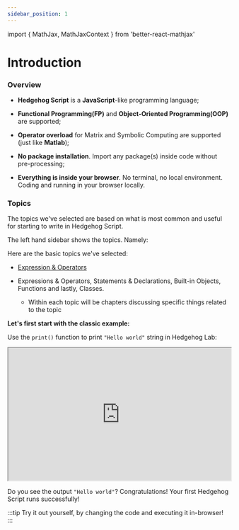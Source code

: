 ```yaml
---
sidebar_position: 1
---
```


import { MathJax, MathJaxContext } from 'better-react-mathjax'


# Introduction


### Overview

- **Hedgehog Script** is a **JavaScript**-like programming language;

- **Functional Programming(FP)** and **Object-Oriented Programming(OOP)** are supported;

- **Operator overload** for Matrix and Symbolic Computing are supported (just like **Matlab**);

- **No package installation**. Import any package(s) inside code without pre-processing;

- **Everything is inside your browser**. No terminal, no local environment. Coding and running in your browser locally.


### Topics

The topics we've selected are based on what is most common and useful for starting to write in Hedgehog Script. 

The left hand sidebar shows the topics. Namely:

Here are the basic topics we've selected: 

- [Expression & Operators](./Expressions%20%26%20Operators/Operators%20and%20Expressions.mdx)
- Expressions & Operators, Statements & Declarations, Built-in Objects, Functions and lastly, Classes.

  - Within each topic will be chapters discussing specific things related to the topic

**Let's first start with the classic example:**


Use the `print()` function to print `"Hello world"` string in Hedgehog Lab:


  <iframe
    src="https://hlab.app/s/docs/helloworld_hbook"
    width="100%"
    height="300px"
  ></iframe>


Do you see the output `"Hello world"`? Congratulations! Your first Hedgehog Script runs successfully!

:::tip
Try it out yourself, by changing the code and executing it in-browser!
:::
